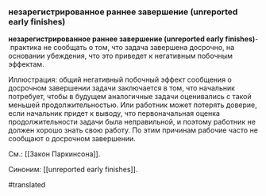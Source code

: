 ### незарегистрированное раннее завершение (unreported early finishes)

**незарегистрированное раннее завершение (unreported early finishes)**-  практика не сообщать о том, что задача завершена досрочно, на основании убеждения, что это приведет к негативным побочным эффектам.

Иллюстрация: общий негативный побочный эффект сообщения о досрочном завершении задачи заключается в том, что начальник потребует, чтобы в будущем аналогичные задачи оценивались с такой меньшей продолжительностью. Или работник может потерять доверие, если начальник придет к выводу, что первоначальная оценка продолжительности задачи была неправильной, и поэтому работник не должен хорошо знать свою работу. По этим причинам рабочие часто не сообщают о досрочном завершении.

См.: [[Закон Паркинсона]].

Синоним: [[unreported early finishes]].

#translated
